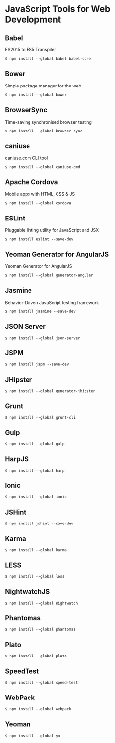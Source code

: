 # JavaScript Tools for Web Development

## Babel
ES2015 to ES5 Transpiler

````$ npm install --global babel babel-core````

## Bower
Simple package manager for the web

````$ npm install --global bower````

## BrowserSync
Time-saving synchronised browser testing

````$ npm install --global browser-sync````

## caniuse
caniuse.com CLI tool

````$ npm install --global caniuse-cmd````

## Apache Cordova
Mobile apps with HTML, CSS & JS

````$ npm install --global cordova````

## ESLint
Pluggable linting utility for JavaScript and JSX

````$ npm install eslint --save-dev````

## Yeoman Generator for AngularJS
Yeoman Generator for AngularJS

````$ npm install --global generator-angular````

## Jasmine
Behavior-Driven JavaScript testing framework

````$ npm install jasmine --save-dev````

## JSON Server
````$ npm install --global json-server````

## JSPM
````$ npm install jspm --save-dev````

## JHipster
````$ npm install --global generator-jhipster````

## Grunt
````$ npm install --global grunt-cli````

## Gulp
````$ npm install --global gulp````

## HarpJS
````$ npm install --global harp````

## Ionic
````$ npm install --global ionic````

## JSHint
````$ npm install jshint --save-dev````

## Karma
````$ npm install --global karma````

## LESS
````$ npm install --global less````

## NightwatchJS
````$ npm install --global nightwatch````

## Phantomas
````$ npm install --global phantomas````

## Plato 
````$ npm install --global plato````

## SpeedTest
````$ npm install --global speed-test````

## WebPack
````$ npm install --global webpack````

## Yeoman
````$ npm install --global yo````
